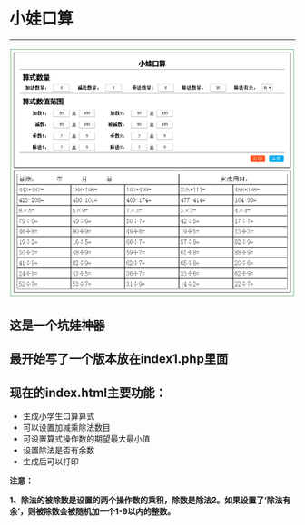 # 小娃口算
---
![示例](https://raw.githubusercontent.com/roinheart/kousuan/master/index.png "示例")
## 这是一个坑娃神器
## 最开始写了一个版本放在index1.php里面
## 现在的index.html主要功能：
+ 生成小学生口算算式
+ 可以设置加减乘除法数目
+ 可设置算式操作数的期望最大最小值
+ 设置除法是否有余数
+ 生成后可以打印

**注意：**

**1、除法的被除数是设置的两个操作数的乘积，除数是除法2。如果设置了‘除法有余’，则被除数会被随机加一个1-9以内的整数。**
